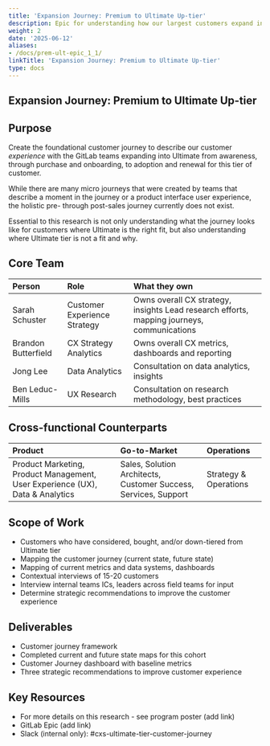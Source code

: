 ```yaml
---
title: 'Expansion Journey: Premium to Ultimate Up-tier'
description: Epic for understanding how our largest customers expand into Ultimate
weight: 2
date: '2025-06-12'
aliases:
- /docs/prem-ult-epic_1_1/
linkTitle: 'Expansion Journey: Premium to Ultimate Up-tier'
type: docs
---
```


## **Expansion Journey: Premium to Ultimate Up-tier**

## **Purpose**

Create the foundational customer journey to describe our customer *experience* with the GitLab teams expanding into Ultimate from awareness, through purchase and onboarding, to adoption and renewal for this tier of customer. 

While there are many micro journeys that were created by teams that describe a moment in the journey or a product interface user experience, the holistic pre- through post-sales journey currently does not exist.

Essential to this research is not only understanding what the journey looks like for customers where Ultimate is the right fit, but also understanding where Ultimate tier is not a fit and why. 

## **Core Team**

| Person | Role | What they own |
| :---- | :---- | :---- |
| Sarah Schuster | Customer Experience Strategy | Owns overall CX strategy, insights Lead research efforts, mapping journeys, communications |
| Brandon Butterfield | CX Strategy Analytics | Owns overall CX metrics, dashboards and reporting |
| Jong Lee | Data Analytics | Consultation on data analytics, insights |
| Ben Leduc-Mills | UX Research | Consultation on research methodology, best practices |

## **Cross-functional Counterparts**

| Product | Go-to-Market | Operations |
| :---- | :---- | :---- |
| Product Marketing, Product Management, User Experience (UX), Data & Analytics | Sales, Solution Architects, Customer Success, Services, Support  | Strategy & Operations |

## **Scope of Work**

* Customers who have considered, bought, and/or down-tiered from Ultimate tier   
* Mapping the customer journey (current state, future state)  
* Mapping of current metrics and data systems, dashboards  
* Contextual interviews of 15-20 customers  
* Interview internal teams ICs, leaders across field teams for input  
* Determine strategic recommendations to improve the customer experience

## **Deliverables**

* Customer journey framework  
* Completed current and future state maps for this cohort  
* Customer Journey dashboard with baseline metrics  
* Three strategic recommendations to improve customer experience

## **Key Resources**

* For more details on this research \- see program poster (add link)  
* GitLab Epic (add link)  
* Slack (internal only): \#cxs-ultimate-tier-customer-journey
